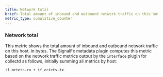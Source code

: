 ```yaml
---
title: Network total
brief: Total amount of inbound and outbound network traffic on this host, in bytes.
metric_type: cumulative_counter
---
```

### Network total

This metric shows the total amount of inbound and outbound network traffic on this host, in bytes. The SignalFx metadata plugin computes this metric based on the network traffic metrics output by the `interface` plugin for collectd as follows, initially summing all metrics by host:

```
if_octets.rx + if_octets.tx
```
